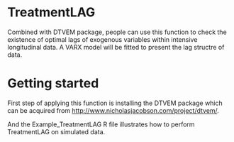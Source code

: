 # TreatmentLAG
Combined with DTVEM package, people can use this function to check the existence of optimal lags of exogenous variables within intensive longitudinal data. 
A VARX model will be fitted to present the lag structre of data.
# Getting started
First step of applying this function is installing the DTVEM package which can be acquired from http://www.nicholasjacobson.com/project/dtvem/.

And the Example_TreatmentLAG R file illustrates how to perform TreatmentLAG on simulated data. 
